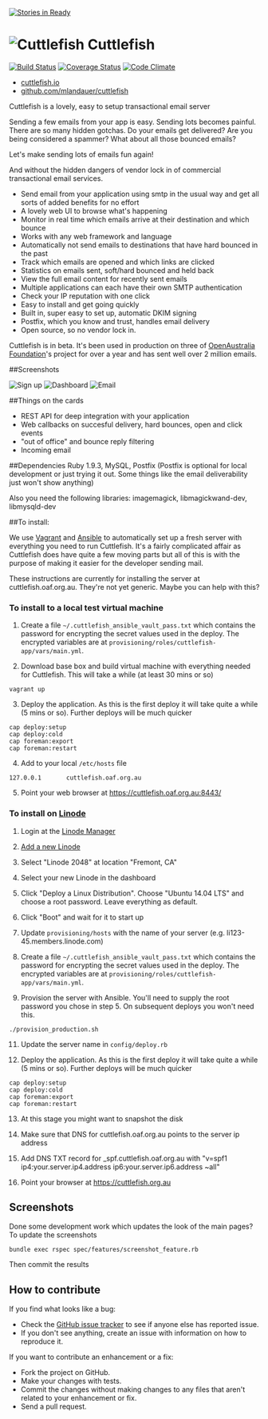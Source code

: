 [![Stories in Ready](https://badge.waffle.io/mlandauer/cuttlefish.png?label=ready&title=Ready)](https://waffle.io/mlandauer/cuttlefish)

# ![Cuttlefish](https://raw.github.com/mlandauer/cuttlefish/master/app/assets/images/cuttlefish_80x48.png) Cuttlefish

[![Build Status](https://travis-ci.org/mlandauer/cuttlefish.png?branch=master)](https://travis-ci.org/mlandauer/cuttlefish) [![Coverage Status](https://coveralls.io/repos/mlandauer/cuttlefish/badge.png?branch=master)](https://coveralls.io/r/mlandauer/cuttlefish) [![Code Climate](https://codeclimate.com/github/mlandauer/cuttlefish.png)](https://codeclimate.com/github/mlandauer/cuttlefish)

* [cuttlefish.io](https://cuttlefish.io)
* [github.com/mlandauer/cuttlefish](https://github.com/mlandauer/cuttlefish)

Cuttlefish is a lovely, easy to setup transactional email server

Sending a few emails from your app is easy. Sending lots becomes painful. There are so many hidden gotchas. Do your emails get delivered? Are you being considered a spammer? What about all those bounced emails?

Let's make sending lots of emails fun again!

And without the hidden dangers of vendor lock in of commercial transactional email services.

* Send email from your application using smtp in the usual way and get all sorts of added benefits for no effort
* A lovely web UI to browse what's happening
* Monitor in real time which emails arrive at their destination and which bounce
* Works with any web framework and language
* Automatically not send emails to destinations that have hard bounced in the past
* Track which emails are opened and which links are clicked
* Statistics on emails sent, soft/hard bounced and held back
* View the full email content for recently sent emails
* Multiple applications can each have their own SMTP authentication
* Check your IP reputation with one click
* Easy to install and get going quickly
* Built in, super easy to set up, automatic DKIM signing
* Postfix, which you know and trust, handles email delivery
* Open source, so no vendor lock in.

Cuttlefish is in beta. It's been used in production on three of [OpenAustralia Foundation](http://www.openaustraliafoundation.org.au)'s project for over a year and has sent well over 2 million emails.

##Screenshots

![Sign up](https://raw.github.com/mlandauer/cuttlefish/master/app/assets/images/screenshots/1.png)
![Dashboard](https://raw.github.com/mlandauer/cuttlefish/master/app/assets/images/screenshots/2.png)
![Email](https://raw.github.com/mlandauer/cuttlefish/master/app/assets/images/screenshots/3.png)

##Things on the cards

* REST API for deep integration with your application
* Web callbacks on succesful delivery, hard bounces, open and click events
* "out of office" and bounce reply filtering
* Incoming email

##Dependencies
Ruby 1.9.3, MySQL, Postfix
(Postfix is optional for local development or just trying it out. Some things like the email deliverability just won't show anything)

Also you need the following libraries:
imagemagick, libmagickwand-dev, libmysqld-dev

##To install:

We use [Vagrant](https://www.vagrantup.com/) and [Ansible](http://docs.ansible.com/) to automatically set up a fresh server with everything you need to run Cuttlefish. It's a fairly complicated affair as Cuttlefish does have quite a few moving
parts but all of this is with the purpose of making it easier for the developer sending mail.

These instructions are currently for installing the server at cuttlefish.oaf.org.au. They're not
yet generic. Maybe you can help with this?

### To install to a local test virtual machine

1. Create a file `~/.cuttlefish_ansible_vault_pass.txt` which contains the password for encrypting the secret values used in the deploy. The encrypted variables are at `provisioning/roles/cuttlefish-app/vars/main.yml`.

2. Download base box and build virtual machine with everything needed for Cuttlefish. This will take a while (at least 30 mins or so)
```
vagrant up
```

3. Deploy the application. As this is the first deploy it will take quite a while (5 mins or so). Further deploys will be much quicker
```
cap deploy:setup
cap deploy:cold
cap foreman:export
cap foreman:restart
```

4. Add to your local `/etc/hosts` file
```
127.0.0.1       cuttlefish.oaf.org.au
```

5. Point your web browser at https://cuttlefish.oaf.org.au:8443/

### To install on [Linode](https://www.linode.com/)

1. Login at the [Linode Manager](https://manager.linode.com/)

2. [Add a new Linode](https://manager.linode.com/linodes/add)

3. Select "Linode 2048" at location "Fremont, CA"

4. Select your new Linode in the dashboard

5. Click "Deploy a Linux Distribution". Choose "Ubuntu 14.04 LTS" and choose a root password. Leave everything as default.

6. Click "Boot" and wait for it to start up

8. Update `provisioning/hosts` with the name of your server (e.g. li123-45.members.linode.com)

9. Create a file `~/.cuttlefish_ansible_vault_pass.txt` which contains the password for encrypting the secret values used in the deploy. The encrypted variables are at `provisioning/roles/cuttlefish-app/vars/main.yml`.

10. Provision the server with Ansible. You'll need to supply the root password you chose in step 5. On subsequent deploys you won't need this.
```
./provision_production.sh
```

11. Update the server name in `config/deploy.rb`

12. Deploy the application. As this is the first deploy it will take quite a while (5 mins or so). Further deploys will be much quicker
```
cap deploy:setup
cap deploy:cold
cap foreman:export
cap foreman:restart
```

13. At this stage you might want to snapshot the disk

14. Make sure that DNS for cuttlefish.oaf.org.au points to the server ip address

15. Add DNS TXT record for _spf.cuttlefish.oaf.org.au with "v=spf1 ip4:your.server.ip4.address ip6:your.server.ip6.address ~all"

14. Point your browser at https://cuttlefish.org.au


## Screenshots
Done some development work which updates the look of the main pages? To update the screenshots
```
bundle exec rspec spec/features/screenshot_feature.rb
```
Then commit the results

## How to contribute

If you find what looks like a bug:

* Check the [GitHub issue tracker](http://github.com/mlandauer/cuttlefish/issues/)
  to see if anyone else has reported issue.
* If you don't see anything, create an issue with information on how to reproduce it.

If you want to contribute an enhancement or a fix:

* Fork the project on GitHub.
* Make your changes with tests.
* Commit the changes without making changes to any files that aren't related to your enhancement or fix.
* Send a pull request.
